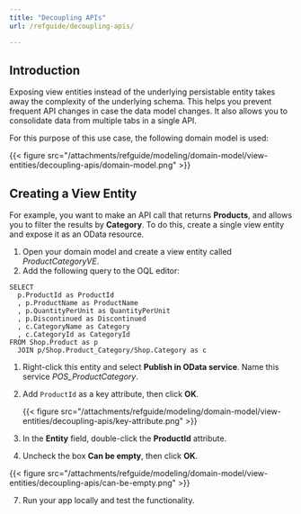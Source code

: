 ```yaml
---
title: "Decoupling APIs"
url: /refguide/decoupling-apis/

---
```


## Introduction

Exposing view entities instead of the underlying persistable entity takes away the complexity of the underlying schema. This helps you prevent frequent API changes in case the data model changes. It also allows you to consolidate data from multiple tabs in a single API.

For this purpose of this use case, the following domain model is used:

{{< figure src="/attachments/refguide/modeling/domain-model/view-entities/decoupling-apis/domain-model.png" >}}

## Creating a View Entity

For example, you want to make an API call that returns **Products**, and allows you to filter the results by **Category**. To do this, create a single view entity and expose it as an OData resource. 

1. Open your domain model and create a view entity called *ProductCategoryVE*.
2. Add the following query to the OQL editor:

```
SELECT
  p.ProductId as ProductId
  , p.ProductName as ProductName
  , p.QuantityPerUnit as QuantityPerUnit
  , p.Discontinued as Discontinued
  , c.CategoryName as Category
  , c.CategoryId as CategoryId
FROM Shop.Product as p
  JOIN p/Shop.Product_Category/Shop.Category as c
```

1. Right-click this entity and select **Publish in OData service**. Name this service *POS_ProductCategory*.
2. Add `ProductId` as a key attribute, then click **OK**.

     {{< figure src="/attachments/refguide/modeling/domain-model/view-entities/decoupling-apis/key-attribute.png" >}}


5. In the **Entity** field, double-click the **ProductId** attribute. 
6. Uncheck the box **Can be empty**, then click **OK**. 
   
{{< figure src="/attachments/refguide/modeling/domain-model/view-entities/decoupling-apis/can-be-empty.png" >}}

7. Run your app locally and test the functionality. 
